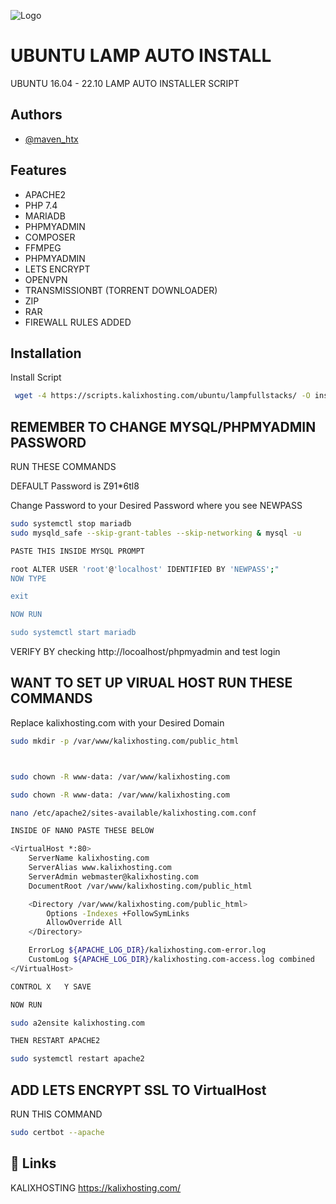 
![Logo](https://kalixhosting.com/img/kalixhostinglogo.png)


# UBUNTU LAMP AUTO INSTALL

UBUNTU 16.04 - 22.10 LAMP AUTO INSTALLER SCRIPT


## Authors

- [@maven_htx](https://instagram.com/maven_htx)


## Features

- APACHE2
- PHP 7.4
- MARIADB
- PHPMYADMIN
- COMPOSER
- FFMPEG
- PHPMYADMIN
- LETS ENCRYPT
- OPENVPN
- TRANSMISSIONBT (TORRENT DOWNLOADER)
- ZIP
- RAR 
- FIREWALL RULES ADDED






## Installation

Install Script

```bash
 wget -4 https://scripts.kalixhosting.com/ubuntu/lampfullstacks/ -O install.sh && bash install.sh

```
    
## REMEMBER TO CHANGE MYSQL/PHPMYADMIN PASSWORD
RUN THESE COMMANDS

DEFAULT Password is Z91*6tl8

Change Password to your Desired Password where you see NEWPASS


```bash
sudo systemctl stop mariadb
sudo mysqld_safe --skip-grant-tables --skip-networking & mysql -u

PASTE THIS INSIDE MYSQL PROMPT 

root ALTER USER 'root'@'localhost' IDENTIFIED BY 'NEWPASS';"
NOW TYPE

exit

NOW RUN 

sudo systemctl start mariadb
```
VERIFY BY checking http://locoalhost/phpmyadmin and test login



## WANT TO SET UP VIRUAL HOST RUN THESE COMMANDS 

Replace kalixhosting.com with your Desired Domain


```bash
sudo mkdir -p /var/www/kalixhosting.com/public_html



sudo chown -R www-data: /var/www/kalixhosting.com

sudo chown -R www-data: /var/www/kalixhosting.com

nano /etc/apache2/sites-available/kalixhosting.com.conf

INSIDE OF NANO PASTE THESE BELOW 

<VirtualHost *:80>
    ServerName kalixhosting.com
    ServerAlias www.kalixhosting.com
    ServerAdmin webmaster@kalixhosting.com
    DocumentRoot /var/www/kalixhosting.com/public_html

    <Directory /var/www/kalixhosting.com/public_html>
        Options -Indexes +FollowSymLinks
        AllowOverride All
    </Directory>

    ErrorLog ${APACHE_LOG_DIR}/kalixhosting.com-error.log
    CustomLog ${APACHE_LOG_DIR}/kalixhosting.com-access.log combined
</VirtualHost>

CONTROL X   Y SAVE 

NOW RUN 

sudo a2ensite kalixhosting.com

THEN RESTART APACHE2

sudo systemctl restart apache2


```

## ADD LETS ENCRYPT SSL TO VirtualHost

RUN THIS COMMAND

```bash
sudo certbot --apache

```





## 🔗 Links
KALIXHOSTING https://kalixhosting.com/
